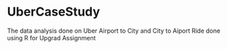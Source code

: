 # UberCaseStudy
The data analysis done on Uber Airport to City and City to Aiport Ride done using R for Upgrad Assignment
